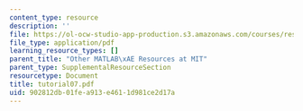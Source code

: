 ```yaml
---
content_type: resource
description: ''
file: https://ol-ocw-studio-app-production.s3.amazonaws.com/courses/res-18-002-introduction-to-matlab-spring-2008/902812db01fea913e4611d981ce2d17a_tutorial07.pdf
file_type: application/pdf
learning_resource_types: []
parent_title: "Other MATLAB\xAE Resources at MIT"
parent_type: SupplementalResourceSection
resourcetype: Document
title: tutorial07.pdf
uid: 902812db-01fe-a913-e461-1d981ce2d17a
---
```

